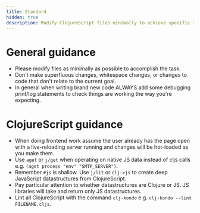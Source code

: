 ```yaml
---
title: Standard
hidden: true
description: Modify ClojureScript files minimally to achieve specific task goals as effectively as possible.
---
```


# General guidance

- Please modify files as minimally as possible to accomplish the task.
- Don't make superfluous changes, whitespace changes, or changes to code that don't relate to the current goal.
- In general when writing brand new code ALWAYS add some debugging print/log statements to check things are working the way you're expecting.

# ClojureScript guidance

- When doing frontend work assume the user already has the page open with a live-reloading server running and changes will be hot-loaded as you make them.
- Use `aget` or `j/get` when operating on native JS data instead of cljs calls e.g. `(aget process "env" "SMTP_SERVER")`.
- Remember `#js` is shallow. Use `j/lit` or `clj->js` to create deep JavaScript datastructures from ClojureScript.
- Pay particular attention to whether datastructures are Clojure or JS. JS libraries will take and return only JS datastructures.
- Lint all ClojureScript with the command `clj-kondo` e.g. `clj-kondo --lint FILENAME.cljs`.
